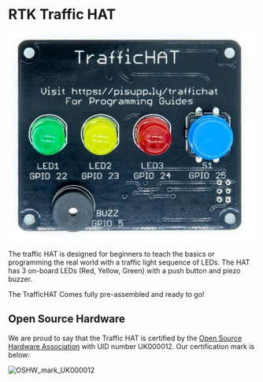 # RTK Traffic HAT

![Traffichat](Hardware/Traffichat.jpg)

The traffic HAT is designed for beginners to teach the basics or programming the real world with a traffic light sequence of LEDs. The HAT has 3 on-board LEDs (Red, Yellow, Green) with a push button and piezo buzzer.

The TrafficHAT Comes fully pre-assembled and ready to go!

## Open Source Hardware

We are proud to say that the Traffic HAT is certified by the [Open Source Hardware Association](https://certification.oshwa.org/uk000012.html) with UID number UK000012. Our certification mark is below:


![OSHW_mark_UK000012](https://user-images.githubusercontent.com/1878314/93085359-5aa7f600-f68d-11ea-8dca-05bb40a60d34.png)
